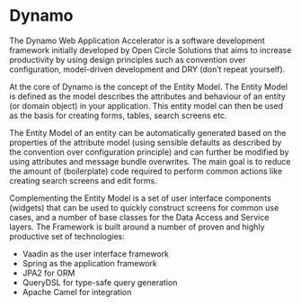 # Dynamo
The Dynamo Web Application Accelerator is a software development framework initially developed by Open Circle Solutions that aims to increase productivity by using design principles such as convention over configuration, model-driven development and DRY (don’t repeat yourself).

At the core of Dynamo is the concept of the Entity Model. The Entity Model is defined as the model describes the attributes and behaviour of an entity (or domain object) in your application. This entity model can then be used as the basis for creating forms, tables, search screens etc. 

The Entity Model of an entity can be automatically generated based on the properties of the attribute model (using sensible defaults as described by the convention over configuration principle) and can further be modified by using attributes and message bundle overwrites. The main goal is to reduce the amount of (boilerplate) code required to perform common actions like creating search screens and edit forms.

Complementing the Entity Model is a set of user interface components (widgets) that can be used to quickly construct screens for common use cases, and a number of base classes for the Data Access and Service layers. 
The  Framework is built around a number of proven and highly productive set of technologies:
*	Vaadin as the user interface framework
*	Spring as the application framework
*	JPA2 for ORM
*	QueryDSL for type-safe query generation
*	Apache Camel for integration
